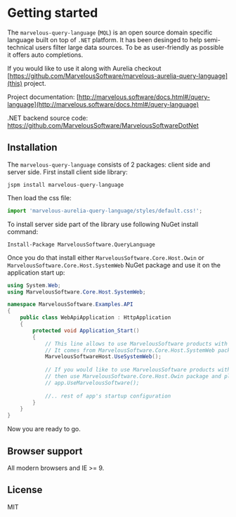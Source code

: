 # Getting started
The `marvelous-query-language` (`MQL`) is an open source domain specific language built on top of <code>.NET</code> platform. 
It has been desinged to help semi-technical users filter large data sources. To be as user-friendly as possible it offers
auto completions. 

If you would like to use it along with Aurelia checkout
[https://github.com/MarvelousSoftware/marvelous-aurelia-query-language](this) project. 

Project documentation: [http://marvelous.software/docs.html#/query-language](http://marvelous.software/docs.html#/query-language)

.NET backend source code: https://github.com/MarvelousSoftware/MarvelousSoftwareDotNet

## Installation
The `marvelous-query-language` consists of 2 packages: client side and server side. First install client side library:
```
jspm install marvelous-query-language
```
Then load the css file:
```javascript
import 'marvelous-aurelia-query-language/styles/default.css!';
```
To install server side part of the library use following NuGet install command:
```
Install-Package MarvelousSoftware.QueryLanguage
```
Once you do that install either `MarvelousSoftware.Core.Host.Owin` or `MarvelousSoftware.Core.Host.SystemWeb` NuGet package and use 
it on the application start up:
```csharp
using System.Web;
using MarvelousSoftware.Core.Host.SystemWeb;

namespace MarvelousSoftware.Examples.API
{
    public class WebApiApplication : HttpApplication
    {
        protected void Application_Start()
        {
            // This line allows to use MarvelousSoftware products with SystemWeb
            // It comes from MarvelousSoftware.Core.Host.SystemWeb package
            MarvelousSoftwareHost.UseSystemWeb();
            
            // If you would like to use MarvelousSoftware products with more modern, Owin based applications
            // then use MarvelousSoftware.Core.Host.Owin package and place below line in Startup.cs file 
            // app.UseMarvelousSoftware();
            
            //.. rest of app's startup configuration
        }
    }
}
```
Now you are ready to go.

## Browser support
All modern browsers and IE >= 9.

## License
MIT